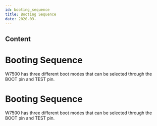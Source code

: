 ```yaml
---
id: booting_sequence
title: Booting Sequence
date: 2020-03-
---
```



## Content
 # Booting Sequence

W7500 has three different boot modes that can be selected through the
BOOT pin and TEST pin.


# Booting Sequence

W7500 has three different boot modes that can be selected through the BOOT pin and TEST pin.
